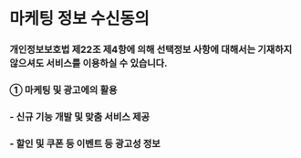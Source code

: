 # 마케팅 정보 수신동의
### 개인정보보호법 제22조 제4항에 의해 선택정보 사항에 대해서는 기재하지 않으셔도 서비스를 이용하실 수 있습니다.
### ①	마케팅 및 광고에의 활용
### - 신규 기능 개발 및 맞춤 서비스 제공
### - 할인 및 쿠폰 등 이벤트 등 광고성 정보 
